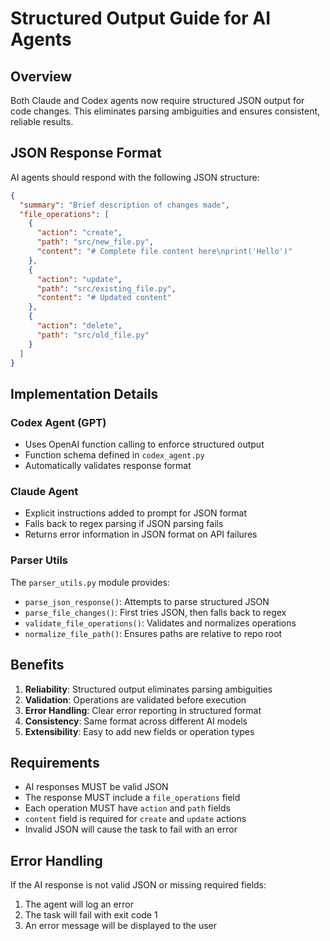 # Structured Output Guide for AI Agents

## Overview

Both Claude and Codex agents now require structured JSON output for code changes. This eliminates parsing ambiguities and ensures consistent, reliable results.

## JSON Response Format

AI agents should respond with the following JSON structure:

```json
{
  "summary": "Brief description of changes made",
  "file_operations": [
    {
      "action": "create",
      "path": "src/new_file.py",
      "content": "# Complete file content here\nprint('Hello')"
    },
    {
      "action": "update",
      "path": "src/existing_file.py",
      "content": "# Updated content"
    },
    {
      "action": "delete",
      "path": "src/old_file.py"
    }
  ]
}
```

## Implementation Details

### Codex Agent (GPT)
- Uses OpenAI function calling to enforce structured output
- Function schema defined in `codex_agent.py`
- Automatically validates response format

### Claude Agent
- Explicit instructions added to prompt for JSON format
- Falls back to regex parsing if JSON parsing fails
- Returns error information in JSON format on API failures

### Parser Utils
The `parser_utils.py` module provides:
- `parse_json_response()`: Attempts to parse structured JSON
- `parse_file_changes()`: First tries JSON, then falls back to regex
- `validate_file_operations()`: Validates and normalizes operations
- `normalize_file_path()`: Ensures paths are relative to repo root

## Benefits

1. **Reliability**: Structured output eliminates parsing ambiguities
2. **Validation**: Operations are validated before execution
3. **Error Handling**: Clear error reporting in structured format
4. **Consistency**: Same format across different AI models
5. **Extensibility**: Easy to add new fields or operation types

## Requirements

- AI responses MUST be valid JSON
- The response MUST include a `file_operations` field
- Each operation MUST have `action` and `path` fields
- `content` field is required for `create` and `update` actions
- Invalid JSON will cause the task to fail with an error

## Error Handling

If the AI response is not valid JSON or missing required fields:
1. The agent will log an error
2. The task will fail with exit code 1
3. An error message will be displayed to the user